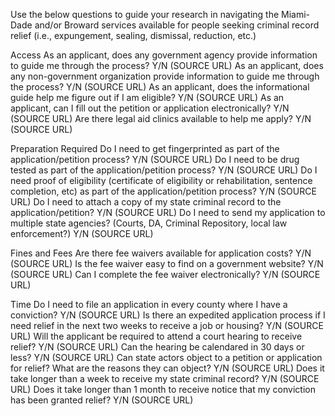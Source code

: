 
Use the below questions to guide your research in navigating the Miami-Dade and/or Broward services available for people seeking criminal record relief (i.e., expungement, sealing, dismissal, reduction, etc.)

Access
As an applicant, does any government agency provide information to guide me through the process? Y/N (SOURCE URL)
As an applicant, does any non-government organization provide information to guide me through the process? Y/N (SOURCE URL)
As an applicant, does the informational guide help me figure out if I am eligible? Y/N (SOURCE URL)
As an applicant, can I fill out the petition or application electronically? Y/N (SOURCE URL)
Are there legal aid clinics available to help me apply? Y/N (SOURCE URL)

Preparation Required
Do I need to get fingerprinted as part of the application/petition process? Y/N (SOURCE URL)
Do I need to be drug tested as part of the application/petition process? Y/N (SOURCE URL)
Do I need proof of eligibility (certificate of eligibility or rehabilitation, sentence completion, etc) as part of the application/petition process? Y/N (SOURCE URL)
Do I need to attach a copy of my state criminal record to the application/petition? Y/N (SOURCE URL)
Do I need to send my application to multiple state agencies? (Courts, DA, Criminal Repository, local law enforcement?) Y/N (SOURCE URL)

Fines and Fees
Are there fee waivers available for application costs? Y/N (SOURCE URL)
Is the fee waiver easy to find on a government website? Y/N (SOURCE URL)
Can I complete the fee waiver electronically? Y/N (SOURCE URL)

Time
Do I need to file an application in every county where I have a conviction? Y/N (SOURCE URL)
Is there an expedited application process if I need relief in the next two weeks to receive a job or housing? Y/N (SOURCE URL)
Will the applicant be required to attend a court hearing to receive relief? Y/N (SOURCE URL)
Can the hearing be calendared in 30 days or less? Y/N (SOURCE URL)
Can state actors object to a petition or application for relief? What are the reasons they can object? Y/N (SOURCE URL)
Does it take longer than a week to receive my state criminal record? Y/N (SOURCE URL)
Does it take longer than 1 month to receive notice that my conviction has been granted relief? Y/N (SOURCE URL)
